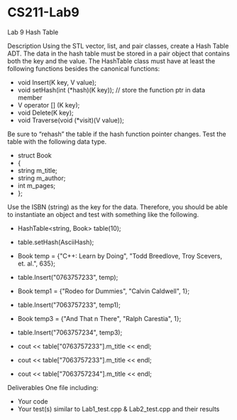 # CS211-Lab9
Lab 9
Hash Table

Description
Using the STL vector, list, and pair classes, create a Hash Table ADT. 
The data in the hash table must be stored in a pair object that contains both the key and the value. 
The HashTable class must have at least the following functions besides the canonical functions:
	
* void Insert(K key, V value);
* 	void setHash(int (*hash)(K key)); // store the function ptr in data member
* 	V operator [] (K key);
* void Delete(K key);
* void Traverse(void (*visit)(V value));


Be sure to “rehash” the table if the hash function pointer changes. Test the table with the following data type.

* struct Book
* {
* 	string m_title;
* 	string m_author;
* 	int m_pages;
* };

Use the ISBN (string) as the key for the data. Therefore, you should be able to instantiate an object and test with something like the following.

* 	HashTable<string, Book> table(10);

* 	table.setHash(AsciiHash);

* 	Book temp = {"C++: Learn by Doing", "Todd Breedlove, Troy Scevers, et. al.", 635};
* 	table.Insert("0763757233", temp);

* 	Book temp1 = {"Rodeo for Dummies", "Calvin Caldwell", 1};
* 	table.Insert("7063757233", temp1);

* 	Book temp3 = {"And That n There", "Ralph Carestia", 1};
* 	table.Insert("7063757234", temp3);

* 	cout << table["0763757233"].m_title << endl;
* 	cout << table["7063757233"].m_title << endl;
* 	cout << table["7063757234"].m_title << endl;

Deliverables
One file including:
* Your code
* Your test(s) similar to Lab1_test.cpp & Lab2_test.cpp and their results

